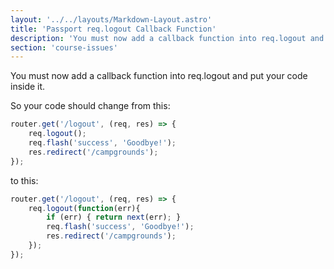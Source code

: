 ```yaml
---
layout: '../../layouts/Markdown-Layout.astro'
title: 'Passport req.logout Callback Function'
description: 'You must now add a callback function into req.logout and put your code inside it.'
section: 'course-issues'
---
```


You must now add a callback function into req.logout and put your code inside it.

So your code should change from this:
```js
router.get('/logout', (req, res) => {
	req.logout();
	req.flash('success', 'Goodbye!');
	res.redirect('/campgrounds');
});
```

to this:
```js
router.get('/logout', (req, res) => {
	req.logout(function(err){
		if (err) { return next(err); }
		req.flash('success', 'Goodbye!');
		res.redirect('/campgrounds');
	});
});
```